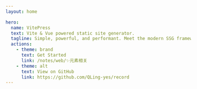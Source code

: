 ```yaml
---
layout: home

hero:
  name: VitePress
  text: Vite & Vue powered static site generator.
  tagline: Simple, powerful, and performant. Meet the modern SSG framework you've always wanted.
  actions:
    - theme: brand
      text: Get Started
      link: /notes/web/✨元素相关
    - theme: alt
      text: View on GitHub
      link: https://github.com/QLing-yes/record
---
```

